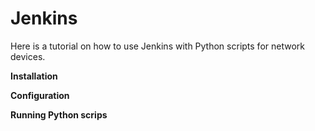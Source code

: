 # Jenkins

Here is a tutorial on how to use Jenkins with Python scripts for network devices.

**Installation**



**Configuration**


**Running Python scrips**

